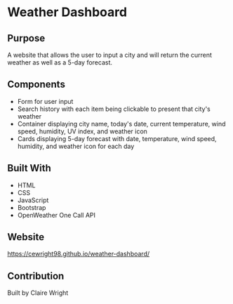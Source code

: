 # Weather Dashboard

## Purpose
A website that allows the user to input a city and will return the current weather as well as a 5-day forecast.

## Components
* Form for user input
* Search history with each item being clickable to present that city's weather
* Container displaying city name, today's date, current temperature, wind speed, humidity, UV index, and weather icon
* Cards displaying 5-day forecast with date, temperature, wind speed, humidity, and weather icon for each day

## Built With
* HTML
* CSS
* JavaScript
* Bootstrap
* OpenWeather One Call API

## Website
https://cewright98.github.io/weather-dashboard/


## Contribution
Built by Claire Wright
